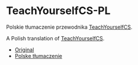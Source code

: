 # TeachYourselfCS-PL

Polskie tłumaczenie przewodnika [TeachYourselfCS](teachyourselfcs.com).

A Polish translation of [TeachYourselfCS](teachyourselfcs.com).

- [Original](teachyourselfcs.com)
- [Polske tłumaczenie](https://wiktor-rocks.github.io/TeachYourSelfCS-PL/)
